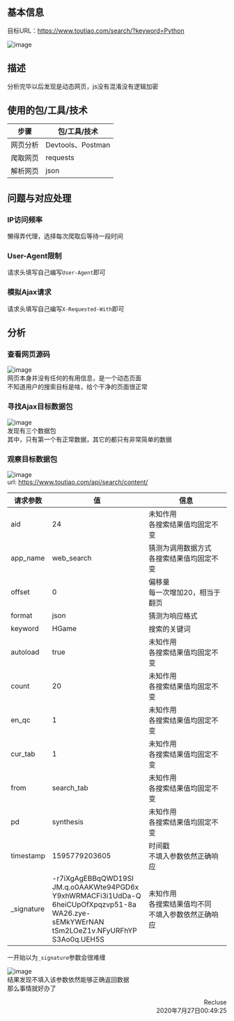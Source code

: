 ## 基本信息  
目标URL：https://www.toutiao.com/search/?keyword=Python  
<!-- ![](./info_res/browser_preview.png)   -->
![image](https://i.loli.net/2020/08/18/AS1FxdOrha4utL5.png)  

## 描述  
分析完毕以后发现是动态网页，js没有混淆没有逻辑加密  

## 使用的包/工具/技术  
|步骤|包/工具/技术|
|--|--|
|网页分析|Devtools、Postman|
|爬取网页|requests|
|解析网页|json|

## 问题与对应处理  
### IP访问频率  
懒得弄代理，选择每次爬取后等待一段时间  
### User-Agent限制  
请求头填写自己编写`User-Agent`即可  
### 模拟Ajax请求  
请求头填写自己编写`X-Requested-With`即可  

## 分析  

### 查看网页源码  
<!-- ![](./info_res/html_source.png)   -->
![image](https://i.loli.net/2020/08/18/Jx79VObqZNuFBLi.png)  
网页本身并没有任何的有用信息，是一个动态页面  
不知道用户的搜索目标是啥，给个干净的页面很正常  

### 寻找Ajax目标数据包  
<!-- ![](./info_res/Ajax_pack.png)   -->
![image](https://i.loli.net/2020/08/18/4ozvgs2XYITK6AM.png)  
发现有三个数据包  
其中，只有第一个有正常数据，其它的都只有非常简单的数据  

### 观察目标数据包  
<!-- ![](./info_res/Ajax_headers.png )   -->
![image](https://i.loli.net/2020/08/18/9zfB8Ed4t5RsUHo.png)  
url: https://www.toutiao.com/api/search/content/

|请求参数|值|信息|
|--|--|--|
|aid|24|未知作用<br>各搜索结果值均固定不变|
|app_name|web_search|猜测为调用数据方式<br>各搜索结果值均固定不变|
|offset|0|偏移量<br>每一次增加20，相当于翻页|
|format|json|猜测为响应格式|
|keyword|HGame|搜索的关键词|
|autoload|true|未知作用<br>各搜索结果值均固定不变|
|count|20|未知作用<br>各搜索结果值均固定不变|
|en_qc|1|未知作用<br>各搜索结果值均固定不变|
|cur_tab|1|未知作用<br>各搜索结果值均固定不变|
|from|search_tab|未知作用<br>各搜索结果值均固定不变|
|pd|synthesis|未知作用<br>各搜索结果值均固定不变|
|timestamp|1595779203605|时间戳<br>不填入参数依然正确响应|
|_signature|-r7iXgAgEBBqQWD19SI<br>JM.q.o0AAKWte94PGD6x<br>Y9xhWRMACFi3i1UdDa-Q<br>6heiCUpOfXpqzvp51-8a<br>WA26.zye-sEMkYWErNAN<br>tSm2LOeZ1v.NFyURFhYP<br>S3Ao0q.UEH5S|未知作用<br>各搜索结果值均不同<br>不填入参数依然正确响应|

一开始以为`_signature`参数会很难缠
<!-- ![](./info_res/Postman_try.png) -->
![image](https://i.loli.net/2020/08/18/l5HLfPZWzb2opsT.png)  
结果发现不填入该参数依然能够正确返回数据  
那么事情就好办了  


<p style="text-align:right">Recluse<br>2020年7月27日00:49:25 </p>